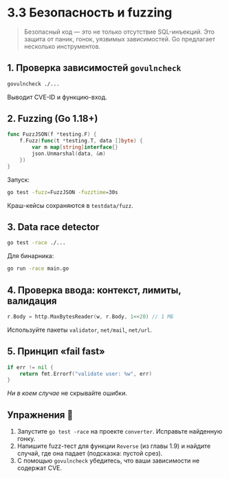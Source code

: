 # 3.3 Безопасность и fuzzing

> Безопасный код — это не только отсутствие SQL-инъекций. Это защита от паник, гонок, уязвимых зависимостей. Go предлагает несколько инструментов.

## 1. Проверка зависимостей `govulncheck`
```bash
govulncheck ./...
```
Выводит CVE-ID и функцию-вход.

## 2. Fuzzing (Go 1.18+)
```go
func FuzzJSON(f *testing.F) {
    f.Fuzz(func(t *testing.T, data []byte) {
        var m map[string]interface{}
        json.Unmarshal(data, &m)
    })
}
```
Запуск:
```bash
go test -fuzz=FuzzJSON -fuzztime=30s
```
Краш-кейсы сохраняются в `testdata/fuzz`.

## 3. Data race detector
```bash
go test -race ./...
```
Для бинарника:
```bash
go run -race main.go
```

## 4. Проверка ввода: контекст, лимиты, валидация
```go
r.Body = http.MaxBytesReader(w, r.Body, 1<<20) // 1 МБ
```
Используйте пакеты `validator`, `net/mail`, `net/url`.

## 5. Принцип «fail fast»
```go
if err != nil {
    return fmt.Errorf("validate user: %w", err)
}
```
*Ни в коем случае* не скрывайте ошибки.

## Упражнения 📝
1. Запустите `go test -race` на проекте `converter`. Исправьте найденную гонку.  
2. Напишите fuzz-тест для функции `Reverse` (из главы 1.9) и найдите случай, где она падает (подсказка: пустой срез).  
3. С помощью `govulncheck` убедитесь, что ваши зависимости не содержат CVE.
